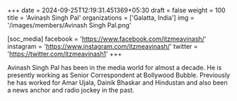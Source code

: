 +++
date = 2024-09-25T12:19:31.451369+05:30
draft = false
weight = 100
title = 'Avinash Singh Pal'
organizations = ['Galatta, India']
img = '/images/members/Avinash Singh Pal.png'

[soc_media]
facebook = 'https://www.facebook.com/itzmeavinash/'
instagram = 'https://www.instagram.com/itzmeavinash/'
twitter = 'https://twitter.com/itzmeavinash1'
+++

Avinash Singh Pal has been in the media world for almost a decade. He is presently working as Senior Correspondent at Bollywood Bubble. Previously he has worked for Amar Ujala, Dainik Bhaskar and Hindustan and also been a news anchor and radio jockey in the past.
